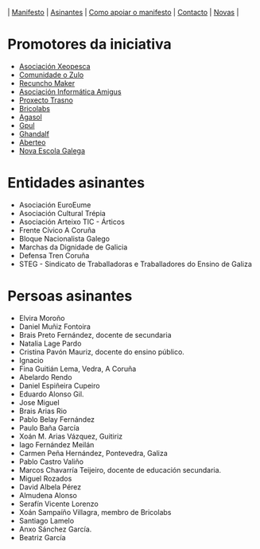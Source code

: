 |   [Manifesto](https://polo-software-libre-na-educacion-galega.github.io/Manifesto/)	|   [Asinantes](https://polo-software-libre-na-educacion-galega.github.io/Manifesto/Asinantes)	|    [Como apoiar o manifesto](https://polo-software-libre-na-educacion-galega.github.io/Manifesto/Apoiar)	|   [Contacto](https://polo-software-libre-na-educacion-galega.github.io/Manifesto/Conctacto)	| [Novas](https://polo-software-libre-na-educacion-galega.github.io/Manifesto/Novas)	|    


# Promotores da iniciativa
* [Asociación  Xeopesca ](https://www.xeopesca.gal/)
* [Comunidade o Zulo](https://www.comunidadeozulo.org/)
* [Recuncho Maker ](https://recunchomaker.org/)
* [Asociación Informática Amigus](https://www.amigus.org/) 
* [Proxecto Trasno ](http://trasno.gal/)
* [Bricolabs ](https://bricolabs.cc/)
* [Agasol  ](https://www.agasol.gal/)
* [Gpul](https://gpul.org/)
* [Ghandalf ](http://www.ghandalf.org/)
* [Aberteo ](http://www.aberteo.gal/) 
* [Nova Escola Galega](http://www.nova-escola-galega.org/)

# Entidades asinantes
+ Asociación EuroEume
+ Asociación Cultural Trépia
+ Asociación Arteixo TIC - Árticos
+ Frente Cívico A Coruña
+ Bloque Nacionalista Galego 
+ Marchas da Dignidade de Galicia
+ Defensa Tren Coruña
+ STEG - Sindicato de Traballadoras e Traballadores do Ensino de Galiza 

# Persoas asinantes
+ Elvira Moroño 
+ Daniel Muñiz Fontoira
+ Brais Preto Fernández, docente de secundaria
+ Natalia Lage Pardo
+ Cristina Pavón Mauriz, docente do ensino público.
+ Ignacio
+ Fina Guitián Lema, Vedra, A Coruña
+ Abelardo Rendo
+ Daniel Espiñeira Cupeiro
+ Eduardo Alonso Gil.
+ Jose Miguel
+ Brais Arias Rio 
+ Pablo Belay Fernández 
+ Paulo Baña García
+ Xoán M. Arias Vázquez, Guitiriz
+ Iago Fernández Meilán
+ Carmen Peña Hernández, Pontevedra, Galiza 
+ Pablo Castro Valiño
+ Marcos Chavarría Teijeiro, docente de educación secundaria.
+ Miguel Rozados
+ David Albela Pérez
+ Almudena Alonso 
+ Serafín Vicente Lorenzo
+ Xoán Sampaíño Villagra, membro de Bricolabs
+ Santiago Lamelo
+ Anxo Sánchez García.
+ Beatriz García